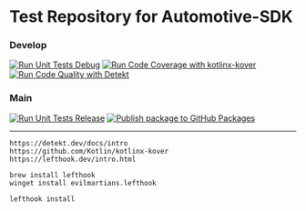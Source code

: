 # Test Repository for Automotive-SDK


### Develop
[![Run Unit Tests Debug](https://github.com/lorenzopaolo-cocchinone/automotive-sdk/actions/workflows/testing-debug.yaml/badge.svg?branch=develop)](https://github.com/lorenzopaolo-cocchinone/automotive-sdk/actions/workflows/testing-debug.yaml?branch=develop)
[![Run Code Coverage with kotlinx-kover](https://github.com/lorenzopaolo-cocchinone/automotive-sdk/actions/workflows/code_coverage.yaml/badge.svg?branch=develop)](https://github.com/lorenzopaolo-cocchinone/automotive-sdk/actions/workflows/code_coverage.yaml?branch=develop)
[![Run Code Quality with Detekt](https://github.com/lorenzopaolo-cocchinone/automotive-sdk/actions/workflows/code_quality.yaml/badge.svg?branch=develop)](https://github.com/lorenzopaolo-cocchinone/automotive-sdk/actions/workflows/code_quality.yaml?branch=develop)

### Main
[![Run Unit Tests Release](https://github.com/lorenzopaolo-cocchinone/automotive-sdk/actions/workflows/testing-release.yaml/badge.svg?branch=main)](https://github.com/lorenzopaolo-cocchinone/automotive-sdk/actions/workflows/testing-release.yaml?branch=main)
[![Publish package to GitHub Packages](https://github.com/lorenzopaolo-cocchinone/automotive-sdk/actions/workflows/publish.yaml/badge.svg?branch=main)](https://github.com/lorenzopaolo-cocchinone/automotive-sdk/actions/workflows/publish.yaml?branch=main)

---

```
https://detekt.dev/docs/intro
https://github.com/Kotlin/kotlinx-kover
https://lefthook.dev/intro.html

brew install lefthook
winget install evilmartians.lefthook

lefthook install
```


